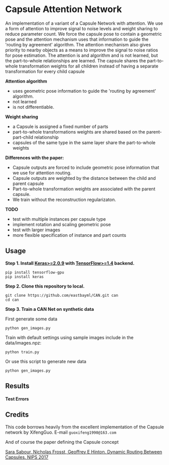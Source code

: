# Capsule Attention Network

An implementation of a variant of a Capsule Network with attention. 
We use a form of attention to improve signal to noise levels and weight sharing to reduce parameter count.
We force the capsule pose to contain a geometric pose and the attention mechanism uses that information
to guide the 'routing by agreement' algorithm.
The attention mechanism also gives priority to nearby objects as a means to improve the signal to noise ratios for pose estimation.
The attention is and algorithm and is not learned, but the part-to-whole relationships are learned. 
The capsule shares the part-to-whole transformation weights for all children 
instead of having a separate transformation for every child capsule

**Attention algorithm**
- uses geometric pose information to guide the 'routing by agreement' algorithm.
- not learned 
- is not differentiable.  
 
**Weight sharing**
- a Capsule is assigned a fixed number of parts
- part-to-whole transformations weights are shared based on the parent-part-child relationship
- capsules of the same type in the same layer share the part-to-whole weights

**Differences with the paper:**
- Capsule outputs are forced to include geometric pose information that we use for attention routing.
- Capsule outputs are weighted by the distance between the child and parent capsule
- Part-to-whole transformation weights are associated with the parent capsule.
- We train without the reconstruction regularizaton.

**TODO**
- test with multiple instances per capsule type
- implement rotation and scaling geometric pose
- test with larger images
- more flexible specification of instance and part counts


## Usage

**Step 1.
Install [Keras>=2.0.9](https://github.com/fchollet/keras) 
with [TensorFlow>=1.4](https://github.com/tensorflow/tensorflow) backend.**
```
pip install tensorflow-gpu
pip install keras
```

**Step 2. Clone this repository to local.**
```
git clone https://github.com/eastbayml/CAN.git can
cd can
```

**Step 3. Train a CAN Net on synthetic data**  

First generate some data 
```
python gen_images.py
```
Train with default settings using sample images include in the data/images.npz:

```
python train.py
```

Or use this script to generate new data 
```
python gen_images.py
```

## Results

#### Test Errors   

## Credits

This code borrows heavily from the excellent implementation of the Capsule network by XifengGuo.
 E-mail `guoxifeng1990@163.com`

And of course the paper defining the Capsule concept

[Sara Sabour, Nicholas Frosst, Geoffrey E Hinton. Dynamic Routing Between Capsules. NIPS 2017](https://arxiv.org/abs/1710.09829)   
